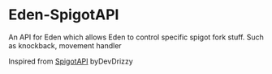 # Eden-SpigotAPI
An API for Eden which allows Eden to control specific spigot fork stuff. Such as knockback, movement handler

Inspired from [SpigotAPI](https://github.com/RefineDevelopment/SpigotAPI) byDevDrizzy
